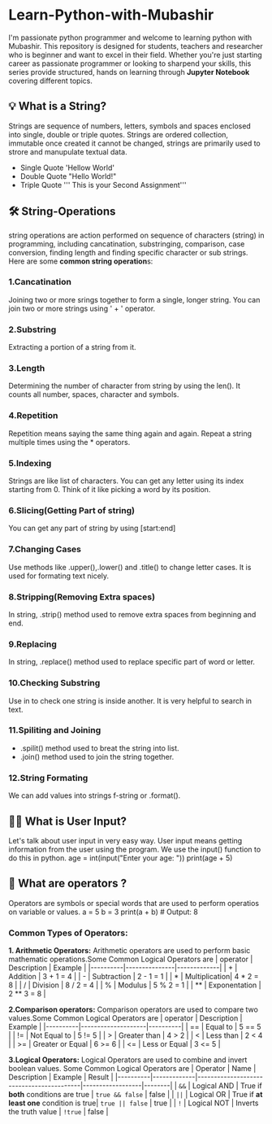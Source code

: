 # Learn-Python-with-Mubashir
I'm passionate python programmer and welcome to learning python with Mubashir. This repository is designed for students, teachers and researcher who is beginner and want to excel in their field. Whether you're just starting career as passionate programmer or looking to sharpend your skills, this series provide structured, hands on learning through **Jupyter Notebook** covering different topics.
## 💡 What is a String?
Strings are sequence of numbers, letters, symbols and spaces enclosed into single, double or triple quotes. Strings are ordered collection, immutable once created it cannot be changed, strings are primarily used to strore and manupulate textual data.
- Single Quote 'Hellow World'
- Double Quote "Hello World!"
- Triple Quote ''' This is your Second Assignment'''
## 🛠️ String-Operations
string operations are action performed on sequence of characters (string) in programming, including cancatination, substringing, comparison, case conversion, finding length and finding specific character or sub strings.
Here are some **common string operation**s:
### 1.Cancatination
Joining two or more srings together to form a single, longer string. You can join two or more strings using ' + ' operator.
### 2.Substring
Extracting a portion of a string from it.
### 3.Length
Determining the number of character from string by using the len(). It counts all number, spaces, character and symbols.
### 4.Repetition
Repetition means saying the same thing again and again. Repeat a string multiple times using the * operators.
### 5.Indexing 
Strings are like list of characters. You can get any letter using its index starting from 0. Think of it like picking a word by its position.
### 6.Slicing(Getting Part of string)
You can get any part of string by using [start:end]
### 7.Changing Cases
Use methods like .upper(),.lower() and .title() to change letter cases. It is used for formating text nicely.
### 8.Stripping(Removing Extra spaces)
In string, .strip() method used to remove extra spaces from beginning and end.
### 9.Replacing
In string, .replace() method used to replace specific part of word or letter.
### 10.Checking Substring
Use in to check one string is inside another. It is very helpful to search in text.
### 11.Spiliting and Joining
- .spilit() method used to breat the string into list.
- .join() method used to join the string together.
### 12.String Formating
We can add values into strings f-string or .format().
## 🧑‍💻 What is User Input?
  Let's talk about user input in very easy way. 
  User input means getting information from the user using the program. We use the input() function to do this in python.
                                        age = int(input("Enter your age: "))
                                                    print(age + 5)
## 🧮 What are operators ?
Operators are symbols or special words that are used to perform operatios on variable or values.
                                        a = 5
                                        b = 3
                              print(a + b)  # Output: 8

### Common Types of Operators:
**1. Arithmetic Operators:**
          Arithmetic operators are used to perform basic mathematic operations.Some Common Logical Operators are
| operator | Description    | Example     |
|----------|---------------|-------------|
| +        | Addition      | 3 + 1 = 4   |
| -        | Subtraction   | 2 - 1 = 1   |
| *        | Multiplication| 4 * 2 = 8   |
| /        | Division      | 8 / 2 = 4   |
| %        | Modulus       | 5 % 2 = 1   |
| **       | Exponentation | 2 ** 3 = 8  |

           
**2.Comparison operators:**
        Comparison operators are used to compare two values.Some Common Logical Operators are
| operator | Description        | Example  |
|----------|--------------------|----------|
| ==       | Equal to           | 5 == 5   |
| !=       | Not Equal to       | 5 != 5   |
| >        | Greater than       | 4 > 2    |
| <        | Less than          | 2 < 4    |
| >=       | Greater or Equal   | 6 >= 6   |
| <=       | Less or Equal      | 3 <= 5   |

**3.Logical Operators:**
         Logical Operators are used to combine and invert boolean values.
         Some Common Logical Operators are
| Operator | Name        | Description                              | Example          | Result |
|----------|-------------|------------------------------------------|------------------|--------|
| `&&`     | Logical AND | True if **both** conditions are true     | `true && false`  | false  |
| `||`     | Logical OR  | True if **at least one** condition is true| `true || false`  | true   |
| `!`      | Logical NOT | Inverts the truth value                   | `!true`          | false  |

         
  

          

    


